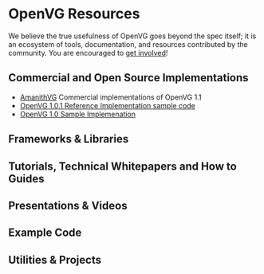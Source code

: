 # OpenVG Resources

We believe the true usefulness of OpenVG goes beyond the spec itself; it is an ecosystem of tools, documentation, and resources contributed by the community. You are encouraged to [get involved](https://github.com/KhronosGroup/Khronosdotorg)!

## Commercial and Open Source Implementations
* [AmanithVG](http://www.amanithvg.com) Commercial implementations of OpenVG 1.1
* [OpenVG 1.0.1 Reference Implementation sample code](http://read.pudn.com/downloads159/sourcecode/graph/713580/ri_package_1.1/samples/tiger/main.c__.htm) 
* [OpenVG 1.0 Sample Implemenation](/registry/vg/ri/openvg-1.1-ri.zip) 

## Frameworks & Libraries

## Tutorials, Technical Whitepapers and How to Guides

## Presentations & Videos

## Example Code

## Utilities & Projects
